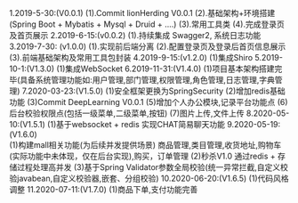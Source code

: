 1.2019-5-30:(V0.0.1) 
    (1).Commit lionHerding V0.0.1 
    (2).基础架构+环境搭建(Spring Boot + Mybatis + Mysql + Druid + ....)
    (3).常用工具类
    (4).完成登录页及首页展示
2.2019-6-15:(v0.0.2) 
    (1).持续集成 Swagger2, 系统日志功能
3.2019-7-30: (v1.0.0)
    (1).实现前后端分离
    (2).配置登录页及登录后首页信息展示
    (3).前端基础架构及常用工具包封装
4.2019-9-15:(v1.2.0)
    (1)集成Shiro
5.2019-10-1:(V1.3.0)
    (1)集成WebSocket
6.2019-11-31:(V1.4.0)
    (1)项目基本架构搭建完毕(具备系统管理功能如:用户管理,部门管理,权限管理,角色管理,日志管理,字典管理)
7.2020-03-23:(V1.5.0)
    (1)安全框架更换为SpringSecurity
    (2)增加redis基础功能
    (3)Commit DeepLearning V0.0.1
    (5)增加个人办公模块,记录平台功能点
    (6)后台校验权限点(包括一级菜单,二级菜单,按钮)
    (7)图片上传,文件上传
8.2020-05-10:(V1.5.1)
    (1)基于websocket + redis 实现CHAT简易聊天功能
9.2020-05-19:(V1.6.0)    
    (1)构建mall相关功能(为后续并发提供场景)
        商品管理,类目管理,收货地址,购物车(实际功能中未体现，仅在后台实现),购买，订单管理
    (2)秒杀V1.0 通过redis + 存储过程处理高并发
    (3)基于Spring Validator参数全局校验(统一异常拦截,自定义校验javabean,自定义校验器,嵌套、分组校验)
10.2020-06-20:(V1.6.5)
    (1)代码风格调整
11.2020-07-11:(V1.7.0)
    (1)商品下单,支付功能完善
